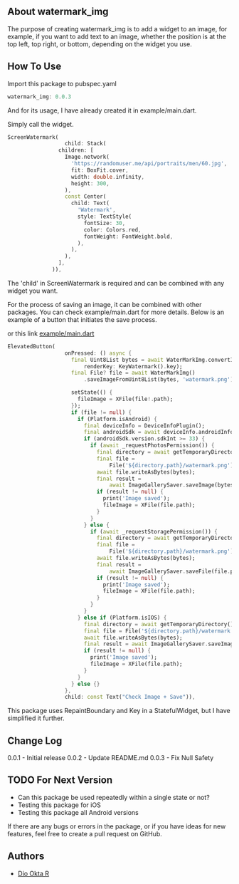 
## About watermark_img

The purpose of creating watermark_img is to add a widget to an image, for example, if you want to add text to an image, whether the position is at the top left, top right, or bottom, depending on the widget you use.


## How To Use

Import this package to pubspec.yaml

```dart
watermark_img: 0.0.3
```

And for its usage, I have already created it in example/main.dart.

Simply call the widget.

```dart
ScreenWatermark(
                  child: Stack(
                children: [
                  Image.network(
                    'https://randomuser.me/api/portraits/men/60.jpg',
                    fit: BoxFit.cover,
                    width: double.infinity,
                    height: 300,
                  ),
                  const Center(
                    child: Text(
                      'Watermark',
                      style: TextStyle(
                        fontSize: 30,
                        color: Colors.red,
                        fontWeight: FontWeight.bold,
                      ),
                    ),
                  ),
                ],
              )),
```
The 'child' in ScreenWatermark is required and can be combined with any widget you want.

For the process of saving an image, it can be combined with other packages. You can check example/main.dart for more details. Below is an example of a button that initiates the save process.

or this link [example/main.dart](https://github.com/floxydio/watermark_img_flutter/tree/master/example)

```dart
ElevatedButton(
                  onPressed: () async {
                    final Uint8List bytes = await WaterMarkImg.convertImgToUint(
                        renderKey: KeyWatermark().key);
                    final File? file = await WaterMarkImg()
                        .saveImageFromUint8List(bytes, 'watermark.png');

                    setState(() {
                      fileImage = XFile(file!.path);
                    });
                    if (file != null) {
                      if (Platform.isAndroid) {
                        final deviceInfo = DeviceInfoPlugin();
                        final androidSdk = await deviceInfo.androidInfo;
                        if (androidSdk.version.sdkInt >= 33) {
                          if (await _requestPhotosPermission()) {
                            final directory = await getTemporaryDirectory();
                            final file =
                                File('${directory.path}/watermark.png');
                            await file.writeAsBytes(bytes);
                            final result =
                                await ImageGallerySaver.saveImage(bytes);
                            if (result != null) {
                              print('Image saved');
                              fileImage = XFile(file.path);
                            }
                          }
                        } else {
                          if (await _requestStoragePermission()) {
                            final directory = await getTemporaryDirectory();
                            final file =
                                File('${directory.path}/watermark.png');
                            await file.writeAsBytes(bytes);
                            final result =
                                await ImageGallerySaver.saveFile(file.path);
                            if (result != null) {
                              print('Image saved');
                              fileImage = XFile(file.path);
                            }
                          }
                        }
                      } else if (Platform.isIOS) {
                        final directory = await getTemporaryDirectory();
                        final file = File('${directory.path}/watermark.png');
                        await file.writeAsBytes(bytes);
                        final result = await ImageGallerySaver.saveImage(bytes);
                        if (result != null) {
                          print('Image saved');
                          fileImage = XFile(file.path);
                        }
                      }
                    } else {}
                  },
                  child: const Text("Check Image + Save")),
```


This package uses RepaintBoundary and Key in a StatefulWidget, but I have simplified it further.


## Change Log

0.0.1 - Initial release
0.0.2 - Update README.md
0.0.3 - Fix Null Safety

## TODO For Next Version

- Can this package be used repeatedly within a single state or not?
- Testing this package for iOS
- Testing this package all Android versions

If there are any bugs or errors in the package, or if you have ideas for new features, feel free to create a pull request on GitHub.

## Authors

- [Dio Okta R](https://www.github.com/floxydio)

